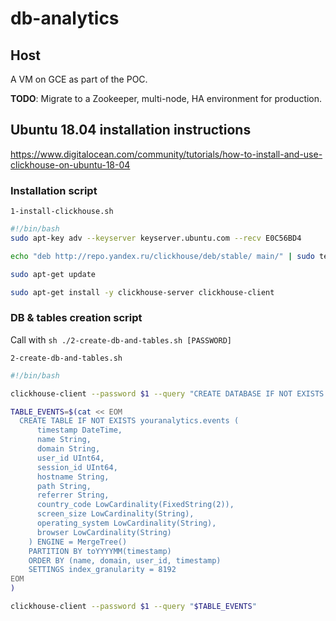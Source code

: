 # db-analytics

## Host

A VM on GCE as part of the POC.

**TODO**: Migrate to a Zookeeper, multi-node, HA environment for production.

## Ubuntu 18.04 installation instructions

https://www.digitalocean.com/community/tutorials/how-to-install-and-use-clickhouse-on-ubuntu-18-04

### Installation script

`1-install-clickhouse.sh`
```bash
#!/bin/bash
sudo apt-key adv --keyserver keyserver.ubuntu.com --recv E0C56BD4

echo "deb http://repo.yandex.ru/clickhouse/deb/stable/ main/" | sudo tee /etc/apt/sources.list.d/clickhouse.list

sudo apt-get update

sudo apt-get install -y clickhouse-server clickhouse-client
```

### DB & tables creation script

Call with `sh ./2-create-db-and-tables.sh [PASSWORD]`

`2-create-db-and-tables.sh`
```bash
#!/bin/bash

clickhouse-client --password $1 --query "CREATE DATABASE IF NOT EXISTS youranalytics"

TABLE_EVENTS=$(cat << EOM
  CREATE TABLE IF NOT EXISTS youranalytics.events (
      timestamp DateTime,
      name String,
      domain String,
      user_id UInt64,
      session_id UInt64,
      hostname String,
      path String,
      referrer String,
      country_code LowCardinality(FixedString(2)),
      screen_size LowCardinality(String),
      operating_system LowCardinality(String),
      browser LowCardinality(String)
    ) ENGINE = MergeTree()
    PARTITION BY toYYYYMM(timestamp)
    ORDER BY (name, domain, user_id, timestamp)
    SETTINGS index_granularity = 8192
EOM
)

clickhouse-client --password $1 --query "$TABLE_EVENTS"
```